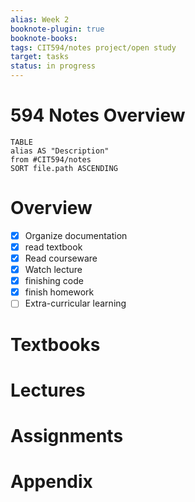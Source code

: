 ```yaml
---
alias: Week 2
booknote-plugin: true
booknote-books:
tags: CIT594/notes project/open study
target: tasks
status: in progress
---
```


# 594 Notes Overview
```dataview
TABLE 
alias AS "Description"
from #CIT594/notes
SORT file.path ASCENDING
```

# Overview
- [x] Organize documentation
- [x] read textbook
- [x] Read courseware
- [x] Watch lecture
- [x] finishing code
- [x] finish homework
- [ ] Extra-curricular learning

# Textbooks

# Lectures

# Assignments
# Appendix

